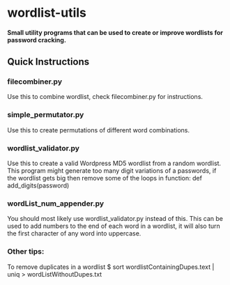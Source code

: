 # wordlist-utils

#### Small utility programs that can be used to create or improve wordlists for password cracking.

## Quick Instructions

### filecombiner.py
Use this to combine wordlist, check filecombiner.py for instructions.

### simple_permutator.py
Use this to create permutations of different word combinations.

### wordlist_validator.py
Use this to create a valid Wordpress MD5 wordlist from a random wordlist.
This program might generate too many digit variations of a passwords, if the wordlist gets
big then remove some of the loops in function:  def add_digits(password)

### wordList_num_appender.py
You should most likely use wordlist_validator.py instead of this.
This can be used to add numbers to the end of each word in a wordlist, it will also
turn the first character of any word into uppercase.

### Other tips:
To remove duplicates in a wordlist
$ sort wordlistContainingDupes.text | uniq > wordListWithoutDupes.txt
